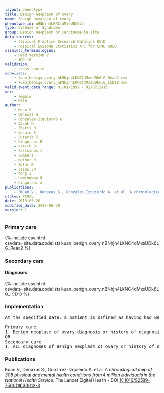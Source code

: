 ```yaml
---
layout: phenotype
title: Benign neoplasm of ovary
name: Benign neoplasm of ovary
phenotype_id: nBNhjn4LKNC4dMxeUDk6LG 
type: Disease or Syndrome
group: Benign neoplasm or Carcinoma in situ
data_sources: 
    - Clinical Practice Research Datalink GOLD
    - Hospital Episode Statistics APC for CPRD GOLD
clinical_terminologies: 
    - Read Version 2
    - ICD-10
validation: 
    - cross-source
codelists: 
    - kuan_benign_ovary_nBNhjn4LKNC4dMxeUDk6LG_Read2.csv
    - kuan_benign_ovary_nBNhjn4LKNC4dMxeUDk6LG_ICD10.csv
valid_event_data_range: 01/01/1999 - 01/07/2016
sex: 
    - Female
    - Male
author: 
    - Kuan V
    - Denaxas S
    - Gonzalez-Izquierdo A
    - Direk K
    - Bhatti O
    - Husain S
    - Sutaria S
    - Hingorani M
    - Nitsch D
    - Parisinos C
    - Lumbers T
    - Mathur R
    - Sofat R
    - Casas JP
    - Wong I
    - Hemingway H
    - Hingorani A
publications: 
    - 'Kuan V., Denaxas S., Gonzalez-Izquierdo A. et al. A chronological map of 308 physical and mental health conditions from 4 million individuals in the National Health Service. The Lancet Digital Health - DOI: 10.1016/S2589-7500(19)30012-3' 
status: FINAL
date: 2019-05-20
modified_date: 2019-05-20
version: 1
---
```

### Primary care 
{% include csv.html csvdata=site.data.codelists.kuan_benign_ovary_nBNhjn4LKNC4dMxeUDk6LG_Read2 %}
### Secondary care 
#### Diagnoses 
{% include csv.html csvdata=site.data.codelists.kuan_benign_ovary_nBNhjn4LKNC4dMxeUDk6LG_ICD10 %}
### Implementation 
<pre>At the specified date, a patient is defined as having had Benign neoplasm of ovary IF they meet the criteria for any of the following on or before the specified date. The earliest date on which the individual meets any of the following criteria on or before the specified date is defined as the first event date:

Primary care
1. Benign neoplasm of ovary diagnosis or history of diagnosis during a consultation 
OR
Secondary care
1. ALL diagnoses of Benign neoplasm of ovary or history of diagnosis during a hospitalization</pre> 
 
### Publications 
Kuan V., Denaxas S., Gonzalez-Izquierdo A. et al. _A chronological map of 308 physical and mental health conditions from 4 million individuals in the National Health Service_. The Lancet Digital Health - DOI <a href='https://www.thelancet.com/journals/landig/article/PIIS2589-7500(19)30012-3/fulltext'>10.1016/S2589-7500(19)30012-3</a>